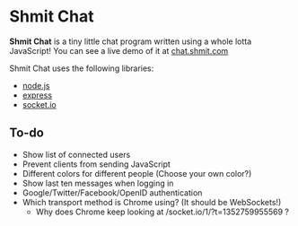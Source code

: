 Shmit Chat
========

__Shmit Chat__ is a tiny little chat program written using a whole lotta JavaScript! You can see a live demo of it at [chat.shmit.com](http://chat.shmit.com)


Shmit Chat uses the following libraries:

* [node.js](http://nodejs.org/)
* [express](http://expressjs.com/)
* [socket.io](http://socket.io/)

To-do
--------
* Show list of connected users
* Prevent clients from sending JavaScript
* Different colors for different people (Choose your own color?)
* Show last ten messages when logging in
* Google/Twitter/Facebook/OpenID authentication
* Which transport method is Chrome using? (It should be WebSockets!)
  * Why does Chrome keep looking at /socket.io/1/?t=1352759955569 ?